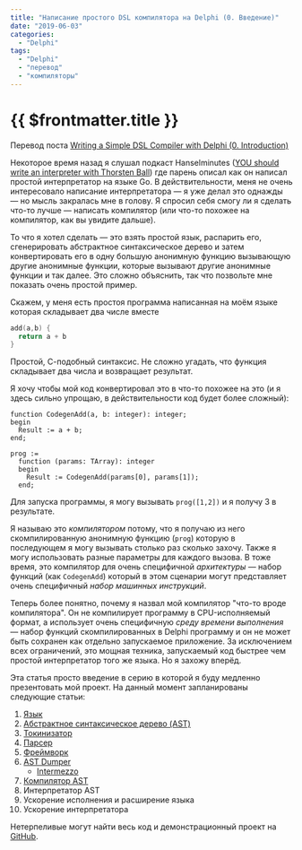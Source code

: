 ```yaml
---
title: "Написание простого DSL компилятора на Delphi (0. Введение)"
date: "2019-06-03"
categories: 
  - "Delphi"
tags: 
  - "Delphi"
  - "перевод"
  - "компиляторы"
---
```


# {{ $frontmatter.title }}

Перевод поста [Writing a Simple DSL Compiler with Delphi (0. Introduction)](https://www.thedelphigeek.com/2017/08/writing-simple-dsl-compiler-with-delphi.html)

Некоторое время назад я слушал подкаст Hanselminutes ([YOU should write an interpreter with Thorsten Ball](https://hanselminutes.com/586/you-should-write-an-interpreter-with-thorsten-ball)) где парень описал как он написал простой интерпретатор на языке Go. В действительности, меня не очень интересовало написание интерпретатора — я уже делал это однажды — но мысль закралась мне в голову. Я спросил себя смогу ли я сделать что-то лучше — написать компилятор (или что-то похожее на компилятор, как вы увидите дальше).

То что я хотел сделать — это взять простой язык, распарить его, сгенерировать абстрактное синтаксическое дерево и затем конвертировать его в одну большую анонимную функцию вызывающую другие анонимные функции, которые вызывают другие анонимные функции и так далее. Это сложно объяснить, так что позвольте мне показать очень простой пример.

Скажем, у меня есть простоя программа написанная на моём языке которая складывает два числе вместе

```c
add(a,b) {
  return a + b
}
```

Простой, С-подобный синтаксис. Не сложно угадать, что функция складывает два числа и возвращает результат.

Я хочу чтобы мой код конвертировал это в что-то похожее на это (и я здесь сильно упрощаю, в действительности код будет более сложный):

```delphi
function CodegenAdd(a, b: integer): integer;
begin
  Result := a + b;
end;

prog :=
  function (params: TArray): integer
  begin
    Result := CodegenAdd(params[0], params[1]);
  end;
```

Для запуска программы, я могу вызывать `prog([1,2])` и я получу 3 в результате.

Я называю это _компилятором_ потому, что я получаю из него скомпилированную анонимную функцию (`prog`) которую в последующем я могу вызывать столько раз сколько захочу. Также я могу использовать разные параметры для каждого вызова. В тоже время, это компилятор для очень специфичной _архитектуры_ — набор функций (как `CodegenAdd`) который в этом сценарии могут представляет очень специфичный _набор машинных инструкций_.

Теперь более понятно, почему я назвал мой компилятор "что-то вроде компилятора". Он не компилирует программу в CPU-исполняемый формат, а использует очень специфичную _среду времени выполнения_ — набор функций скомпилированных в Delphi программу и он не может быть сохранен как отдельно запускаемое приложение. За исключением всех ограничений, это мощная техника, запускаемый код быстрее чем простой интерпретатор того же языка. Но я захожу вперёд.

Эта статья просто введение в серию в которой я буду медленно презентовать мой проект. На данный момент запланированы следующие статьи:

1. [Язык](http://way23.ru/написание-простого-dsl-компилятора-на-delphi-1/)
2. [Абстрактное синтаксическое дерево (AST)](http://way23.ru/написание-простого-dsl-компилятора-на-delphi-2/)
3. [Токинизатор](http://way23.ru/написание-простого-dsl-компилятора-на-delphi-3/)
4. [Парсер](http://way23.ru/написание-простого-dsl-компилятора-на-delphi-4/)
5. [Фреймворк](http://way23.ru/написание-простого-dsl-компилятора-на-delphi-5/)
6. [AST Dumper](http://way23.ru/написание-простого-dsl-компилятора-на-delphi-6/)
    - [Intermezzo](http://way23.ru/написание-простого-dsl-компилятора-на-delphi-inte/)
7. [Компилятор AST](http://way23.ru/написание-простого-dsl-компилятора-на-delphi-7/)
8. Интерпретатор AST
9. Ускорение исполнения и расширение языка
10. Ускорение интерпретатора

Нетерпеливые могут найти весь код и демонстрационный проект на [GitHub](https://github.com/gabr42/SimpleDSLCompiler).
